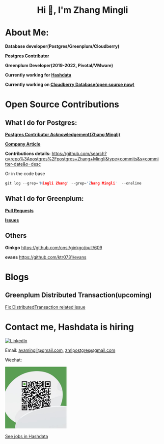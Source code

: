 
<h1 align="center">Hi 👋, I'm Zhang Mingli</h1>

# About Me:

**Database developer(Postgres/Greenplum/Cloudberry)**

**[Postgres Contributor](https://www.postgresql.org/docs/current/release-15.html#RELEASE-15-ACKNOWLEDGEMENTS)**

**Greenplum Developer(2019-2022, Pivotal/VMware)**

**Currently working for [Hashdata](https://www.hashdata.xyz/)**

**Currently working on [Cloudberry Database(open source now)](https://github.com/cloudberrydb/cloudberrydb)**


# Open Source Contributions

## What I do for Postgres: 

**[Postgres Contributor Acknowledgement(Zhang Mingli)](https://www.postgresql.org/docs/current/release-15.html#RELEASE-15-ACKNOWLEDGEMENTS)**

**[Company Article](https://mp.weixin.qq.com/s/EqNQxY9GHYuPIAmYv1WM6g)**

**Contributions details:** https://github.com/search?q=repo%3Apostgres%2Fpostgres+Zhang+Mingli&type=commits&s=committer-date&o=desc

Or in the code base
```c
git log --grep='Mingli Zhang' --grep='Zhang Mingli'  --oneline
```

## What I do for Greenplum:

**[Pull Requests](https://github.com/greenplum-db/gpdb/pulls?q=is%3Apr+author%3Aavamingli+)**

**[Issues](https://github.com/greenplum-db/gpdb/issues?q=is%3Aissue+author%3Aavamingli+)**

## Others

**Ginkgo** https://github.com/onsi/ginkgo/pull/609

**evans** https://github.com/ktr0731/evans

# Blogs 

## Greenplum Distributed Transaction(upcoming)
[Fix DistributedTransaction related issue](https://github.com/greenplum-db/gpdb/pull/13810)


# Contact me, Hashdata is hiring

[![LinkedIn](https://img.shields.io/badge/LinkedIn-%230077B5.svg?logo=linkedin&logoColor=white)](https://linkedin.com/in/zml) 

Email: avamingli@gmail.com, zmlpostgres@gmail.com

Wechat:

<img src="./wechat.jpeg" width="200" height="200">

[See jobs in Hashdata](https://app.mokahr.com/recommendation-apply/hashdata/58045?recommendCode=NTAQMF1&hash=%23%2Fjobs%3Fzhineng%3D84985)

<!--
### 🔝 Top Contributed Repo
![](https://github-contributor-stats.vercel.app/api?username=avamingli&limit=5&theme=dark&combine_all_yearly_contributions=true)

-->
<!--
; # 📊 GitHub Stats:
; ![](https://github-readme-stats.vercel.app/api?username=avamingli&theme=dark&hide_border=false&include_all_commits=true&count_private=true)<br/>
; ![](https://github-readme-streak-stats.herokuapp.com/?user=avamingli&theme=dark&hide_border=false)<br/>
; ![](https://github-readme-stats.vercel.app/api/top-langs/?username=avamingli&theme=dark&hide_border=false&include_all_commits=true&count_private=true&layout=compact)
; 

---
[![](https://visitcount.itsvg.in/api?id=avamingli&icon=0&color=0)](https://visitcount.itsvg.in)
-->

<!-- Proudly created with GPRM ( https://gprm.itsvg.in ) -->

